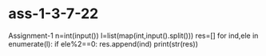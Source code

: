 # ass-1-3-7-22
Assignment-1
n=int(input())
l=list(map(int,input().split()))
res=[]
for ind,ele in enumerate(l):
    if ele%2==0:
        res.append(ind)
print(str(res))
